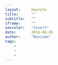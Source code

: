 ```yaml
---
layout:     keynote
title:      ""
subtitle:   ""
iframe:     ""
navcolor:   "invert"
date:       2016-06-05
author:     "Bonismo"
tags:
    -
    -
    -
---
```



